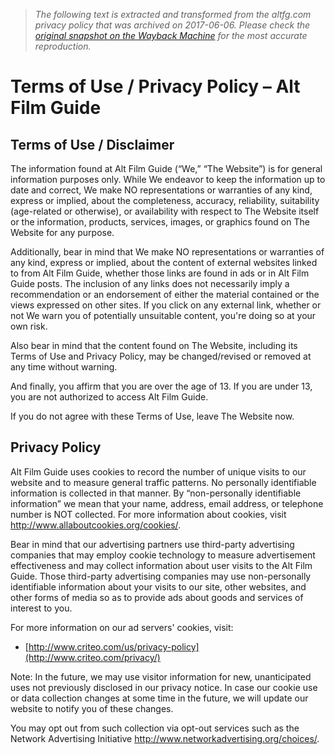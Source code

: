 > *The following text is extracted and transformed from the altfg.com privacy policy that was archived on 2017-06-06. Please check the [original snapshot on the Wayback Machine](https://web.archive.org/web/20170606155050id_/http%3A//www.altfg.com/film/alt-film-guide-privacy-policy) for the most accurate reproduction.*

# Terms of Use / Privacy Policy – Alt Film Guide

## Terms of Use / Disclaimer

The information found at Alt Film Guide (“We,” “The Website”) is for general information purposes only. While We endeavor to keep the information up to date and correct, We make NO representations or warranties of any kind, express or implied, about the completeness, accuracy, reliability, suitability (age-related or otherwise), or availability with respect to The Website itself or the information, products, services, images, or graphics found on The Website for any purpose.

Additionally, bear in mind that We make NO representations or warranties of any kind, express or implied, about the content of external websites linked to from Alt Film Guide, whether those links are found in ads or in Alt Film Guide posts. The inclusion of any links does not necessarily imply a recommendation or an endorsement of either the material contained or the views expressed on other sites. If you click on any external link, whether or not We warn you of potentially unsuitable content, you're doing so at your own risk.

Also bear in mind that the content found on The Website, including its Terms of Use and Privacy Policy, may be changed/revised or removed at any time without warning.

And finally, you affirm that you are over the age of 13. If you are under 13, you are not authorized to access Alt Film Guide.

If you do not agree with these Terms of Use, leave The Website now.

## Privacy Policy

Alt Film Guide uses cookies to record the number of unique visits to our website and to measure general traffic patterns. No personally identifiable information is collected in that manner. By “non-personally identifiable information” we mean that your name, address, email address, or telephone number is NOT collected. For more information about cookies, visit <http://www.allaboutcookies.org/cookies/>.

Bear in mind that our advertising partners use third-party advertising companies that may employ cookie technology to measure advertisement effectiveness and may collect information about user visits to the Alt Film Guide. Those third-party advertising companies may use non-personally identifiable information about your visits to our site, other websites, and other forms of media so as to provide ads about goods and services of interest to you.

For more information on our ad servers' cookies, visit:

  * [http://www.criteo.com/us/privacy-policy](http://www.criteo.com/privacy/)



Note: In the future, we may use visitor information for new, unanticipated uses not previously disclosed in our privacy notice. In case our cookie use or data collection changes at some time in the future, we will update our website to notify you of these changes.

You may opt out from such collection via opt-out services such as the Network Advertising Initiative <http://www.networkadvertising.org/choices/>.
